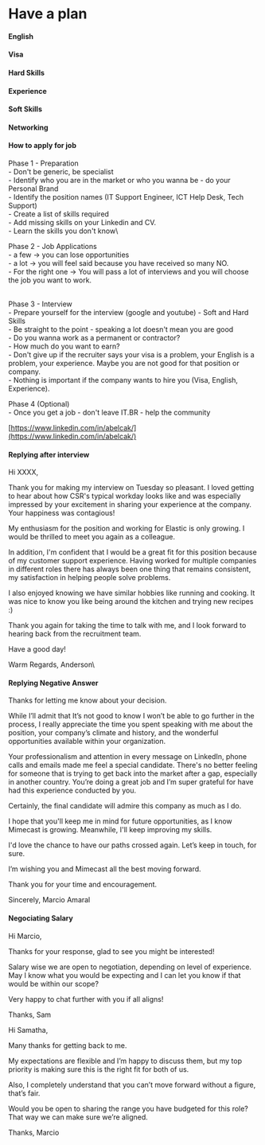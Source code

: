 # Have a plan



#### English

#### Visa

#### Hard Skills

#### Experience

#### Soft Skills

#### Networking



#### How to apply for job&#x20;

Phase 1 - Preparation \
\- Don't be generic, be specialist \
\- Identify who you are in the market or who you wanna be - do your Personal Brand\
\- Identify the position names (IT Support Engineer, ICT Help Desk, Tech Support) \
\- Create a list of skills required \
\- Add missing skills on your Linkedin and CV.\
\- Learn the skills you don't know\


Phase 2 - Job Applications\
\- a few  -> you can lose opportunities\
\- a lot -> you will feel said because you have received so many NO. \
\- For the right one -> You will pass a lot of interviews and you will choose the job you want to work.&#x20;

\
&#x20;Phase 3 - Interview\
\- Prepare yourself for the interview (google and youtube) - Soft and Hard Skills\
\- Be straight to the point - speaking a lot doesn't mean you are good \
\- Do you wanna work as a permanent or contractor? \
\- How much do you want to earn?\
\- Don't give up if the recruiter says your visa is a problem, your English is a problem, your experience. Maybe you are not good for that position or company. \
\- Nothing is important if the company wants to hire you (Visa, English, Experience).&#x20;

&#x20;Phase 4 (Optional)\
\- Once you get a job - don't leave IT.BR - help the community&#x20;



[https://www.linkedin.com/in/abelcak/](https://www.linkedin.com/in/abelcak/)

#### Replying after interview

Hi XXXX,

Thank you for making my interview on Tuesday so pleasant. I loved getting to hear about how CSR's typical workday looks like and was especially impressed by your excitement in sharing your experience at the company. Your happiness was contagious!

My enthusiasm for the position and working for Elastic is only growing. I would be thrilled to meet you again as a colleague.

In addition, I'm confident that I would be a great fit for this position because of my customer support experience. Having worked for multiple companies in different roles there has always been one thing that remains consistent, my satisfaction in helping people solve problems.

I also enjoyed knowing we have similar hobbies like running and cooking. It was nice to know you like being around the kitchen and trying new recipes :)

Thank you again for taking the time to talk with me, and I look forward to hearing back from the recruitment team.

Have a good day!

Warm Regards, Anderson\


#### Replying Negative Answer&#x20;

Thanks for letting me know about your decision.

While I’ll admit that It’s not good to know I won’t be able to go further in the process, I really appreciate the time you spent speaking with me about the position, your company’s climate and history, and the wonderful opportunities available within your organization.

Your professionalism and attention in every message on LinkedIn, phone calls and emails made me feel a special candidate. There's no better feeling for someone that is trying to get back into the market after a gap, especially in another country. You’re doing a great job and I’m super grateful for have had this experience conducted by you.

Certainly, the final candidate will admire this company as much as I do.

I hope that you'll keep me in mind for future opportunities, as I know Mimecast is growing. Meanwhile, I'll keep improving my skills.

I'd love the chance to have our paths crossed again. Let’s keep in touch, for sure.

I’m wishing you and Mimecast all the best moving forward.

Thank you for your time and encouragement.

Sincerely, Marcio Amaral



#### Negociating Salary

Hi Marcio,

Thanks for your response, glad to see you might be interested!

Salary wise we are open to negotiation, depending on level of experience. May I know what you would be expecting and I can let you know if that would be within our scope?

Very happy to chat further with you if all aligns!

Thanks, Sam&#x20;



Hi Samatha,

Many thanks for getting back to me.

My expectations are flexible and I’m happy to discuss them, but my top priority is making sure this is the right fit for both of us.

Also, I completely understand that you can’t move forward without a figure, that’s fair.

Would you be open to sharing the range you have budgeted for this role? That way we can make sure we’re aligned.

Thanks, Marcio

